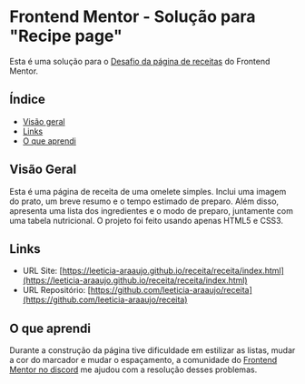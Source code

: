 # Frontend Mentor - Solução para "Recipe page"

Esta é uma solução para o [Desafio da página de receitas](https://www.frontendmentor.io/challenges/recipe-page-KiTsR8QQKm) do Frontend Mentor.

## Índice

- [Visão geral](#visão-geral)
- [Links](#links)
- [O que aprendi](#o-que-aprendi)

## Visão Geral

Esta é uma página de receita de uma omelete simples. Inclui uma imagem do prato, um breve resumo e o tempo estimado de preparo. Além disso, apresenta uma lista dos ingredientes e o modo de preparo, juntamente com uma tabela nutricional.
O projeto foi feito usando apenas HTML5 e CSS3.

## Links

- URL Site: [https://leeticia-araaujo.github.io/receita/receita/index.html](https://leeticia-araaujo.github.io/receita/receita/index.html)
- URL Repositório: [https://github.com/leeticia-araaujo/receita](https://github.com/leeticia-araaujo/receita) 

## O que aprendi

Durante a construção da página tive dificuldade em estilizar as listas, mudar a cor do marcador e mudar o espaçamento, a comunidade do [Frontend Mentor no discord](https://discord.com/channels/824970620529279006/1098552990035607563) me ajudou com a resolução desses problemas. 


